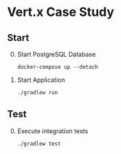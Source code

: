 # Vert.x Case Study
## Start
0. Start PostgreSQL Database

    ```
    docker-compose up --detach
    ```
0. Start Application 

    ```sh
    ./gradlew run
    ```

## Test
0. Execute integration tests

    ```sh
    ./gradlew test
    ```
